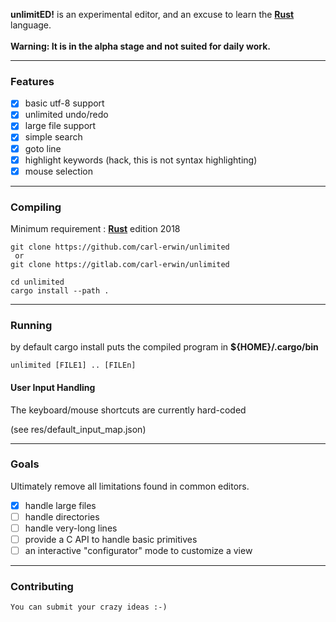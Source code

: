 **unlimitED!** is an experimental editor, and an excuse to learn the [**Rust**](https://www.rust-lang.org) language.<br/>
<br/>
**Warning: It is in the alpha stage and not suited for daily work.**

---

### Features

- [x] basic utf-8 support
- [x] unlimited undo/redo
- [x] large file support
- [x] simple search
- [x] goto line
- [x] highlight keywords (hack, this is not syntax highlighting)
- [x] mouse selection

---

### Compiling

Minimum requirement : [**Rust**](https://www.rust-lang.org) edition 2018

```
git clone https://github.com/carl-erwin/unlimited
 or
git clone https://gitlab.com/carl-erwin/unlimited

cd unlimited
cargo install --path .
```

---

### Running

by default cargo install puts the compiled program in **${HOME}/.cargo/bin**
```
unlimited [FILE1] .. [FILEn]
```

#### User Input Handling

  The keyboard/mouse shortcuts are currently hard-coded

  (see res/default_input_map.json)

---

### Goals

Ultimately remove all limitations found in common editors.

 - [x] handle large files
 - [ ] handle directories
 - [ ] handle very-long lines
 - [ ] provide a C API to handle basic primitives
 - [ ] an interactive "configurator" mode to customize a view

---

### Contributing

    You can submit your crazy ideas :-)
